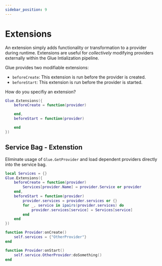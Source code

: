 ```yaml
---
sidebar_position: 9
---
```


# Extensions

An extension simply adds functionality or transformation to a provider during runtime. Extensions are useful for *collectively* modifying providers externally within the Glue Intialization pipeline.

Glue provides two modifiable extensions: 
- `beforeCreate`: This extension is run before the provider is created.
- `beforeStart`: This extension is run before the provider is started.

How do you specifiy an extension?

```lua
Glue.Extensions({
    beforeCreate = function(provider)

    end,
    beforeStart = function(provider)

    end
})
```

## Service Bag - Extenstion

Eliminate usage of `Glue.GetProvider` and load dependent providers directly into the service bag.

```lua
local Services = {}
Glue.Extensions({
    beforeCreate = function(provider)
        Services[provider.Name] = provider.Service or provider
    end,
    beforeStart = function(provider)
        provider.services = provider.services or {}
        for _, service in ipairs(provider.services) do
            provider.services[service] = Services[service]
        end
    end
})
```
```lua
function Provider:onCreate()
	self.services = {"OtherProvider"}
end

function Provider:onStart()
	self.service.OtherProvider:doSomething()
end
```
